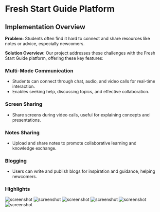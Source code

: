 # Fresh Start Guide Platform

## Implementation Overview

**Problem:** Students often find it hard to connect and share resources like notes or advice, especially newcomers.

**Solution Overview:** Our project addresses these challenges with the Fresh Start Guide platform, offering these key features:

### Multi-Mode Communication
- Students can connect through chat, audio, and video calls for real-time interaction.
- Enables seeking help, discussing topics, and effective collaboration.

### Screen Sharing
- Share screens during video calls, useful for explaining concepts and presentations.

### Notes Sharing
- Upload and share notes to promote collaborative learning and knowledge exchange.

### Blogging
- Users can write and publish blogs for inspiration and guidance, helping newcomers.





### Highlights

<img src="https://github.com/its-mahi/googlers/blob/main/ScreenShots/Screenshot%202023-09-24%20at%202.31.44%20PM.png" alt="screenshot">

<img src="https://github.com/its-mahi/googlers/blob/main/ScreenShots/Screenshot%202023-09-24%20at%202.30.12%20PM.png" alt="screenshot">

<img src="https://github.com/its-mahi/googlers/blob/main/ScreenShots/Screenshot%202023-09-24%20at%202.31.20%20PM.png" alt="screenshot">

<img src="https://github.com/its-mahi/googlers/blob/main/ScreenShots/Screenshot%202023-09-24%20at%202.53.21%20PM.png" alt="screenshot">

<img src="https://github.com/its-mahi/googlers/blob/main/ScreenShots/Screenshot%202023-09-24%20at%202.59.21%20PM.png" alt="screenshot">

<img src="https://github.com/its-mahi/googlers/blob/main/ScreenShots/Screenshot%202023-09-24%20at%202.28.37%20PM.png" alt="screenshot">
